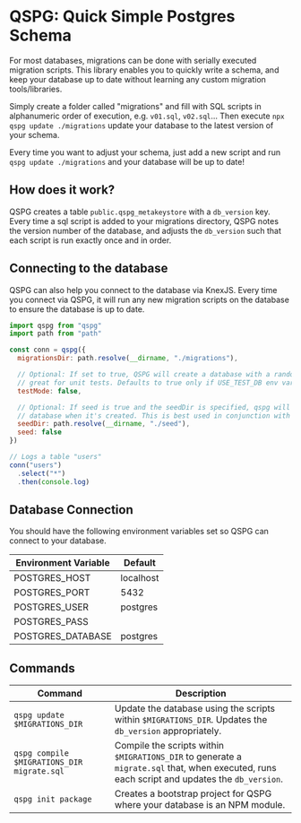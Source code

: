 # QSPG: Quick Simple Postgres Schema

For most databases, migrations can be done with serially executed migration scripts. This library enables you to quickly write a schema, and keep your database up to date without learning any custom migration tools/libraries.

Simply create a folder called "migrations" and fill with SQL scripts in alphanumeric order of execution, e.g. `v01.sql`, `v02.sql`... Then execute `npx qspg update ./migrations` update your database to the latest version of your schema.

Every time you want to adjust your schema, just add a new script and run `qspg update ./migrations` and your database will be up to date!

## How does it work?

QSPG creates a table `public.qspg_metakeystore` with a `db_version` key. Every time a sql script is added to your migrations directory, QSPG notes the version number of the database, and adjusts the `db_version` such that each script is run exactly once and in order.

## Connecting to the database

QSPG can also help you connect to the database via KnexJS. Every time you connect via QSPG, it will run any new migration scripts on the database to ensure the database is up to date.

```javascript
import qspg from "qspg"
import path from "path"

const conn = qspg({
  migrationsDir: path.resolve(__dirname, "./migrations"),

  // Optional: If set to true, QSPG will create a database with a randomized name, this is
  // great for unit tests. Defaults to true only if USE_TEST_DB env var is set.
  testMode: false,

  // Optional: If seed is true and the seedDir is specified, qspg will seed the
  // database when it's created. This is best used in conjunction with testMode.
  seedDir: path.resolve(__dirname, "./seed"),
  seed: false
})

// Logs a table "users"
conn("users")
  .select("*")
  .then(console.log)
```

## Database Connection

You should have the following environment variables set so QSPG can connect to your database.

| Environment Variable | Default   |
| -------------------- | --------- |
| POSTGRES_HOST        | localhost |
| POSTGRES_PORT        | 5432      |
| POSTGRES_USER        | postgres  |
| POSTGRES_PASS        |           |
| POSTGRES_DATABASE    | postgres  |

## Commands

| Command                                    | Description                                                                                                                                  |
| ------------------------------------------ | -------------------------------------------------------------------------------------------------------------------------------------------- |
| `qspg update $MIGRATIONS_DIR`              | Update the database using the scripts within `$MIGRATIONS_DIR`. Updates the `db_version` appropriately.                                      |
| `qspg compile $MIGRATIONS_DIR migrate.sql` | Compile the scripts within `$MIGRATIONS_DIR` to generate a `migrate.sql` that, when executed, runs each script and updates the `db_version`. |
| `qspg init package`                        | Creates a bootstrap project for QSPG where your database is an NPM module.                                                                   |
